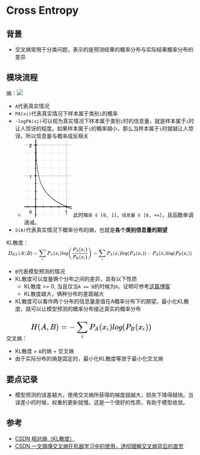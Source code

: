 # Cross Entropy

## 背景
- 交叉熵常用于分类问题，表示的是预测结果的概率分布与实际结果概率分布的差异
## 模块流程
熵：![](熵.png)
- `A`代表真实情况
- `PA(xi)`代表真实情况下样本属于类别`i`的概率
- `-logPA(xi)`可以视为真实情况下样本属于类别`i`时的信息量，就是样本属于`i`时让人惊讶的程度。如果样本属于`i`的概率越小，那么当样本属于`i`时就越让人惊讶。所以信息量与概率成反相关
  - ![](-log.png) 此时`概率 ∈ [0, 1]`，`信息量 ∈ [0, +∞]`，且函数单调递减。
- `S(A)`代表真实情况下概率分布的熵，也就是**各个类别信息量的期望**

KL散度：![](KL散度.png)
- `B`代表模型预测的情况
- KL散度可以度量俩个分布之间的差异，具有以下性质
  - KL散度 >= 0, 当且仅当`A == B`的时候为`0`。证明可参考[这篇博客](https://blog.csdn.net/ACdreamers/article/details/44657745)
  - KL散度越大，俩种分布的差距越大
- KL散度可以看作两个分布的信息量差值在A概率分布下的期望。最小化KL散度，就可以让模型预测的概率分布接近真实的概率分布

交叉熵：![](交叉熵.png)
- KL散度 = `A`的熵 + 交叉熵
- 由于实际分布的熵是固定的，最小化KL散度等效于最小化交叉熵
## 要点记录
- 模型预测的误差越大，使用交叉熵所获得的梯度就越大，损失下降得越快。当误差小的时候，权重的更新就慢。这是一个很好的性质，有助于模型收敛。
## 参考
- [CSDN 相对熵（KL散度）](https://blog.csdn.net/ACdreamers/article/details/44657745)
- [CSDN 一文搞懂交叉熵在机器学习中的使用，透彻理解交叉熵背后的直觉](https://blog.csdn.net/tsyccnh/article/details/79163834)
